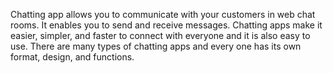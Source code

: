 Chatting app allows you to communicate with your customers in web chat rooms. It enables you to send and receive messages. Chatting apps make it easier, simpler, and faster to connect with everyone and it is also easy to use. There are many types of chatting apps and every one has its own format, design, and functions.

